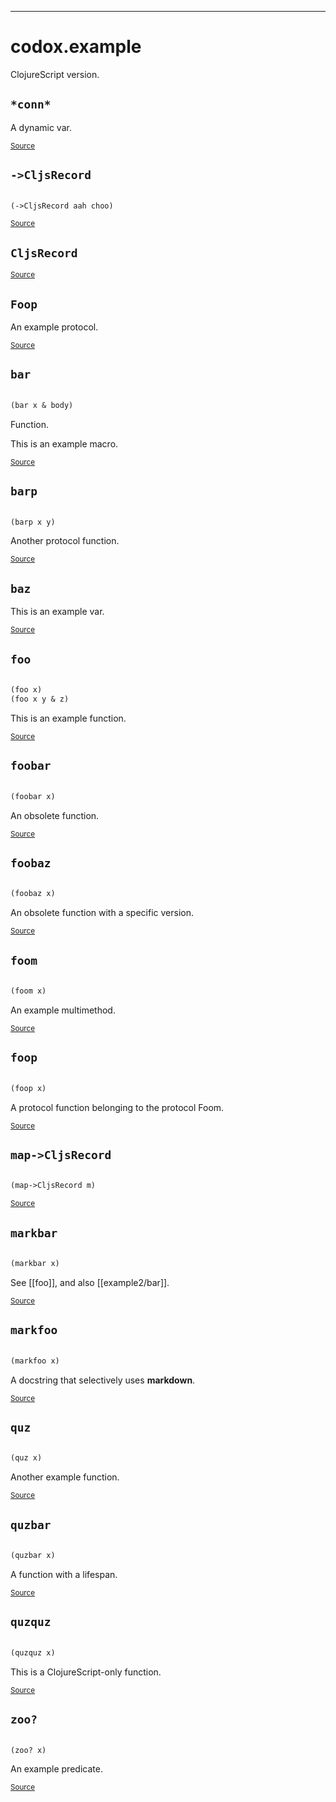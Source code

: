 
-----
# <a name="codox.example">codox.example</a>


ClojureScript version.




## <a name="codox.example/*conn*">`*conn*`</a><a name="codox.example/*conn*"></a>




A dynamic var.
<p><sub><a href="https://github.com/weavejester/codox/blob/master/example/src/clojure/codox/example.clj#L73-L75">Source</a></sub></p>

## <a name="codox.example/->CljsRecord">`->CljsRecord`</a><a name="codox.example/->CljsRecord"></a>
``` clojure

(->CljsRecord aah choo)
```
<p><sub><a href="https://github.com/weavejester/codox/blob/master/example/src/clojure/codox/example.cljs#L13-L13">Source</a></sub></p>

## <a name="codox.example/CljsRecord">`CljsRecord`</a><a name="codox.example/CljsRecord"></a>



<p><sub><a href="https://github.com/weavejester/codox/blob/master/example/src/clojure/codox/example.cljs#L13-L13">Source</a></sub></p>

## <a name="codox.example/Foop">`Foop`</a><a name="codox.example/Foop"></a>




An example protocol.
<p><sub><a href="https://github.com/weavejester/codox/blob/master/example/src/clojure/codox/example.clj#L46-L49">Source</a></sub></p>

## <a name="codox.example/bar">`bar`</a><a name="codox.example/bar"></a>
``` clojure

(bar x & body)
```
Function.

This is an example macro.
<p><sub><a href="https://github.com/weavejester/codox/blob/master/example/src/clojure/codox/example.clj#L14-L16">Source</a></sub></p>

## <a name="codox.example/barp">`barp`</a><a name="codox.example/barp"></a>
``` clojure

(barp x y)
```

Another protocol function.
<p><sub><a href="https://github.com/weavejester/codox/blob/master/example/src/clojure/codox/example.clj#L49-L49">Source</a></sub></p>

## <a name="codox.example/baz">`baz`</a><a name="codox.example/baz"></a>




This is an example var.
<p><sub><a href="https://github.com/weavejester/codox/blob/master/example/src/clojure/codox/example.clj#L18-L20">Source</a></sub></p>

## <a name="codox.example/foo">`foo`</a><a name="codox.example/foo"></a>
``` clojure

(foo x)
(foo x y & z)
```

This is an example function.
<p><sub><a href="https://github.com/weavejester/codox/blob/master/example/src/clojure/codox/example.clj#L9-L12">Source</a></sub></p>

## <a name="codox.example/foobar">`foobar`</a><a name="codox.example/foobar"></a>
``` clojure

(foobar x)
```

An obsolete function.
<p><sub><a href="https://github.com/weavejester/codox/blob/master/example/src/clojure/codox/example.clj#L31-L34">Source</a></sub></p>

## <a name="codox.example/foobaz">`foobaz`</a><a name="codox.example/foobaz"></a>
``` clojure

(foobaz x)
```

An obsolete function with a specific version.
<p><sub><a href="https://github.com/weavejester/codox/blob/master/example/src/clojure/codox/example.clj#L36-L39">Source</a></sub></p>

## <a name="codox.example/foom">`foom`</a><a name="codox.example/foom"></a>
``` clojure

(foom x)
```

An example multimethod.
<p><sub><a href="https://github.com/weavejester/codox/blob/master/example/src/clojure/codox/example.clj#L51-L54">Source</a></sub></p>

## <a name="codox.example/foop">`foop`</a><a name="codox.example/foop"></a>
``` clojure

(foop x)
```

A protocol function belonging to the protocol Foom.
<p><sub><a href="https://github.com/weavejester/codox/blob/master/example/src/clojure/codox/example.clj#L48-L48">Source</a></sub></p>

## <a name="codox.example/map->CljsRecord">`map->CljsRecord`</a><a name="codox.example/map->CljsRecord"></a>
``` clojure

(map->CljsRecord m)
```
<p><sub><a href="https://github.com/weavejester/codox/blob/master/example/src/clojure/codox/example.cljs#L13-L13">Source</a></sub></p>

## <a name="codox.example/markbar">`markbar`</a><a name="codox.example/markbar"></a>
``` clojure

(markbar x)
```

See [[foo]], and also [[example2/bar]].
<p><sub><a href="https://github.com/weavejester/codox/blob/master/example/src/clojure/codox/example.clj#L68-L71">Source</a></sub></p>

## <a name="codox.example/markfoo">`markfoo`</a><a name="codox.example/markfoo"></a>
``` clojure

(markfoo x)
```

A docstring that selectively uses **markdown**.
<p><sub><a href="https://github.com/weavejester/codox/blob/master/example/src/clojure/codox/example.clj#L63-L66">Source</a></sub></p>

## <a name="codox.example/quz">`quz`</a><a name="codox.example/quz"></a>
``` clojure

(quz x)
```

Another example function.
<p><sub><a href="https://github.com/weavejester/codox/blob/master/example/src/clojure/codox/example.clj#L26-L29">Source</a></sub></p>

## <a name="codox.example/quzbar">`quzbar`</a><a name="codox.example/quzbar"></a>
``` clojure

(quzbar x)
```

A function with a lifespan.
<p><sub><a href="https://github.com/weavejester/codox/blob/master/example/src/clojure/codox/example.clj#L41-L44">Source</a></sub></p>

## <a name="codox.example/quzquz">`quzquz`</a><a name="codox.example/quzquz"></a>
``` clojure

(quzquz x)
```

This is a ClojureScript-only function.
<p><sub><a href="https://github.com/weavejester/codox/blob/master/example/src/clojure/codox/example.cljs#L9-L11">Source</a></sub></p>

## <a name="codox.example/zoo?">`zoo?`</a><a name="codox.example/zoo?"></a>
``` clojure

(zoo? x)
```

An example predicate.
<p><sub><a href="https://github.com/weavejester/codox/blob/master/example/src/clojure/codox/example.clj#L22-L24">Source</a></sub></p>
